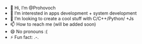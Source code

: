 - 👋 Hi, I’m @Prohovoch
- 👀 I’m interested in apps development + system development
- 💞️ I’m looking to create a cool stuff with C/C++/Python/ +Js
- 📫 How to reach me (will be added soon)
- 😄 No pronouns :(
- ⚡ Fun fact: .-.

<!---
Prohovoch/Prohovoch is a ✨ special ✨ repository because its `README.md` (this file) appears on your GitHub profile.
You can click the Preview link to take a look at your changes.
--->

